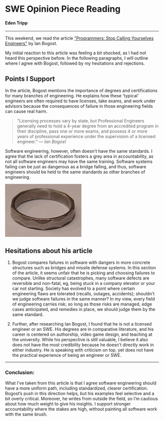 # SWE Opinion Piece Reading
#### Eden Tripp

---

This weekend, we read the article ["Programmers: Stop Calling Yourselves Engineers"](https://www.theatlantic.com/technology/archive/2015/11/programmers-should-not-call-themselves-engineers/414271/) by Ian Bogost.

My initial reaction to this article was feeling a bit shocked, as I had not heard this perspective before.  In the following paragraphs, I will outline where I agree with Bogost, followed by my hesitations and rejections.

## Points I Support

In the article, Bogost mentions the importance of degrees and certifications for many branches of engineering.
He explains how these 'typical' engineers are often required to have licenses, take exams, and work under advisors because the consequences of failure in those engineering fields can cause real harm.
> “Licensing processes vary by state, but Professional Engineers generally need to hold a 4-year degree from an accredited program in their discipline, pass one or more exams, and possess 4 or more years of professional experience under the supervision of a licensed engineer.”
> — *Ian Bogost*

Software engineering, however, often doesn't have the same standards.
I agree that the lack of certification fosters a grey area in accountability, as not all software engineers may have the same training.
Software systems failing can be just as dangerous as a bridge falling, and thus, software engineers should be held to the same standards as other branches of engineering.

![Iron Ring symbolizing engineering ethics](Canadian_Engineer_Iron_Ring.jpg)

## Hesitations about his article
1. Bogost compares failures in software with dangers in more concrete structures such as bridges and missile defense systems.
   In this section of the article, it seems unfair that he is picking and choosing failures to compare.
   Unlike structural catastrophes, many software defects are reversible and non-fatal, eg, being stuck in a company elevator or your car not starting.
   Society has evolved to a point where certain engineering flaws are tolerated (recalls, outages, accidents); shouldn't we judge software failures in the same manner?
   In my view, every field of engineering carries risk; so long as those risks are managed, edge cases anticipated, and remedies in place, we should judge them by the same standard.

2. Further, after researching Ian Bogost, I found that he is not a licensed engineer or an SWE.
   His degrees are in comparative literature, and his career is centered on authorship, video game design, and teaching at the university.
   While his perspective is still valuable, I believe it also does not have the most credibility because he doesn't directly work in either industry.
   He is speaking with criticism on top, yet does not have the practical experience of being an engineer or SWE.

---

### **Conclusion:**
What I’ve taken from this article is that I agree software engineering should have a more uniform path, including standardized, clearer certification.
Bogost’s push in this direction helps, but his examples feel selective and a bit overly critical.
Moreover, he writes from outside the field, so I’m cautious about how much weight to give his insights.
I support stronger accountability where the stakes are high, without painting all software work with the same brush.